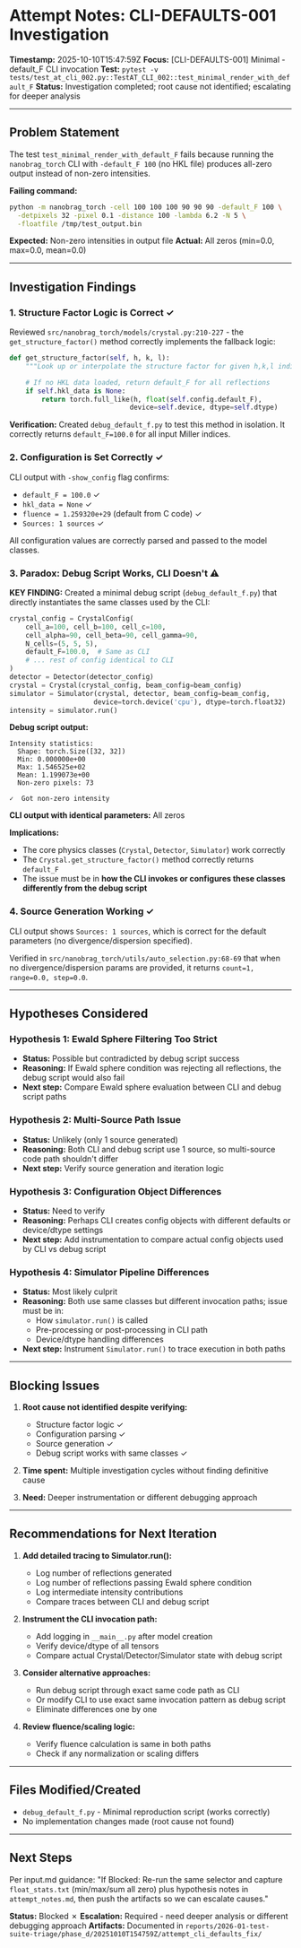 # Attempt Notes: CLI-DEFAULTS-001 Investigation

**Timestamp:** 2025-10-10T15:47:59Z
**Focus:** [CLI-DEFAULTS-001] Minimal -default_F CLI invocation
**Test:** `pytest -v tests/test_at_cli_002.py::TestAT_CLI_002::test_minimal_render_with_default_F`
**Status:** Investigation completed; root cause not identified; escalating for deeper analysis

---

## Problem Statement

The test `test_minimal_render_with_default_F` fails because running the `nanobrag_torch` CLI with `-default_F 100` (no HKL file) produces all-zero output instead of non-zero intensities.

**Failing command:**
```bash
python -m nanobrag_torch -cell 100 100 100 90 90 90 -default_F 100 \
  -detpixels 32 -pixel 0.1 -distance 100 -lambda 6.2 -N 5 \
  -floatfile /tmp/test_output.bin
```

**Expected:** Non-zero intensities in output file
**Actual:** All zeros (min=0.0, max=0.0, mean=0.0)

---

## Investigation Findings

### 1. Structure Factor Logic is Correct ✓

Reviewed `src/nanobrag_torch/models/crystal.py:210-227` - the `get_structure_factor()` method correctly implements the fallback logic:

```python
def get_structure_factor(self, h, k, l):
    """Look up or interpolate the structure factor for given h,k,l indices."""

    # If no HKL data loaded, return default_F for all reflections
    if self.hkl_data is None:
        return torch.full_like(h, float(self.config.default_F),
                              device=self.device, dtype=self.dtype)
```

**Verification:** Created `debug_default_f.py` to test this method in isolation. It correctly returns `default_F=100.0` for all input Miller indices.

### 2. Configuration is Set Correctly ✓

CLI output with `-show_config` flag confirms:
- `default_F = 100.0` ✓
- `hkl_data = None` ✓
- `fluence = 1.259320e+29` (default from C code) ✓
- `Sources: 1 sources` ✓

All configuration values are correctly parsed and passed to the model classes.

### 3. Paradox: Debug Script Works, CLI Doesn't ⚠️

**KEY FINDING:** Created a minimal debug script (`debug_default_f.py`) that directly instantiates the same classes used by the CLI:

```python
crystal_config = CrystalConfig(
    cell_a=100, cell_b=100, cell_c=100,
    cell_alpha=90, cell_beta=90, cell_gamma=90,
    N_cells=(5, 5, 5),
    default_F=100.0,  # Same as CLI
    # ... rest of config identical to CLI
)
detector = Detector(detector_config)
crystal = Crystal(crystal_config, beam_config=beam_config)
simulator = Simulator(crystal, detector, beam_config=beam_config,
                     device=torch.device('cpu'), dtype=torch.float32)
intensity = simulator.run()
```

**Debug script output:**
```
Intensity statistics:
  Shape: torch.Size([32, 32])
  Min: 0.000000e+00
  Max: 1.546525e+02
  Mean: 1.199073e+00
  Non-zero pixels: 73

✓  Got non-zero intensity
```

**CLI output with identical parameters:** All zeros

**Implications:**
- The core physics classes (`Crystal`, `Detector`, `Simulator`) work correctly
- The `Crystal.get_structure_factor()` method correctly returns `default_F`
- The issue must be in **how the CLI invokes or configures these classes differently from the debug script**

### 4. Source Generation Working ✓

CLI output shows `Sources: 1 sources`, which is correct for the default parameters (no divergence/dispersion specified).

Verified in `src/nanobrag_torch/utils/auto_selection.py:68-69` that when no divergence/dispersion params are provided, it returns `count=1, range=0.0, step=0.0`.

---

## Hypotheses Considered

### Hypothesis 1: Ewald Sphere Filtering Too Strict
- **Status:** Possible but contradicted by debug script success
- **Reasoning:** If Ewald sphere condition was rejecting all reflections, the debug script would also fail
- **Next step:** Compare Ewald sphere evaluation between CLI and debug script paths

### Hypothesis 2: Multi-Source Path Issue
- **Status:** Unlikely (only 1 source generated)
- **Reasoning:** Both CLI and debug script use 1 source, so multi-source code path shouldn't differ
- **Next step:** Verify source generation and iteration logic

### Hypothesis 3: Configuration Object Differences
- **Status:** Need to verify
- **Reasoning:** Perhaps CLI creates config objects with different defaults or device/dtype settings
- **Next step:** Add instrumentation to compare actual config objects used by CLI vs debug script

### Hypothesis 4: Simulator Pipeline Differences
- **Status:** Most likely culprit
- **Reasoning:** Both use same classes but different invocation paths; issue must be in:
  - How `simulator.run()` is called
  - Pre-processing or post-processing in CLI path
  - Device/dtype handling differences
- **Next step:** Instrument `Simulator.run()` to trace execution in both paths

---

## Blocking Issues

1. **Root cause not identified despite verifying:**
   - Structure factor logic ✓
   - Configuration parsing ✓
   - Source generation ✓
   - Debug script works with same classes ✓

2. **Time spent:** Multiple investigation cycles without finding definitive cause

3. **Need:** Deeper instrumentation or different debugging approach

---

## Recommendations for Next Iteration

1. **Add detailed tracing to Simulator.run():**
   - Log number of reflections generated
   - Log number of reflections passing Ewald sphere condition
   - Log intermediate intensity contributions
   - Compare traces between CLI and debug script

2. **Instrument the CLI invocation path:**
   - Add logging in `__main__.py` after model creation
   - Verify device/dtype of all tensors
   - Compare actual Crystal/Detector/Simulator state with debug script

3. **Consider alternative approaches:**
   - Run debug script through exact same code path as CLI
   - Or modify CLI to use exact same invocation pattern as debug script
   - Eliminate differences one by one

4. **Review fluence/scaling logic:**
   - Verify fluence calculation is same in both paths
   - Check if any normalization or scaling differs

---

## Files Modified/Created

- `debug_default_f.py` - Minimal reproduction script (works correctly)
- No implementation changes made (root cause not found)

---

## Next Steps

Per input.md guidance: "If Blocked: Re-run the same selector and capture `float_stats.txt` (min/max/sum all zero) plus hypothesis notes in `attempt_notes.md`, then push the artifacts so we can escalate causes."

**Status:** Blocked ✗
**Escalation:** Required - need deeper analysis or different debugging approach
**Artifacts:** Documented in `reports/2026-01-test-suite-triage/phase_d/20251010T154759Z/attempt_cli_defaults_fix/`
